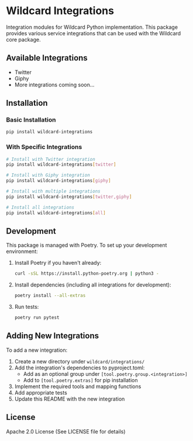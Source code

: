 # Wildcard Integrations

Integration modules for Wildcard Python implementation. This package provides various service integrations that can be used with the Wildcard core package.

## Available Integrations

- Twitter
- Giphy
- More integrations coming soon...

## Installation

### Basic Installation
```bash
pip install wildcard-integrations
```

### With Specific Integrations
```bash
# Install with Twitter integration
pip install wildcard-integrations[twitter]

# Install with Giphy integration
pip install wildcard-integrations[giphy]

# Install with multiple integrations
pip install wildcard-integrations[twitter,giphy]

# Install all integrations
pip install wildcard-integrations[all]
```

## Development

This package is managed with Poetry. To set up your development environment:

1. Install Poetry if you haven't already:
   ```bash
   curl -sSL https://install.python-poetry.org | python3 -
   ```

2. Install dependencies (including all integrations for development):
   ```bash
   poetry install --all-extras
   ```

3. Run tests:
   ```bash
   poetry run pytest
   ```

## Adding New Integrations

To add a new integration:

1. Create a new directory under `wildcard/integrations/`
2. Add the integration's dependencies to pyproject.toml:
   - Add as an optional group under `[tool.poetry.group.<integration>]`
   - Add to `[tool.poetry.extras]` for pip installation
3. Implement the required tools and mapping functions
4. Add appropriate tests
5. Update this README with the new integration

## License

Apache 2.0 License (See LICENSE file for details) 
